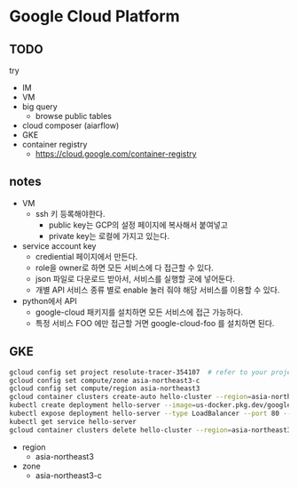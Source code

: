 # Google Cloud Platform

## TODO

try
- IM
- VM
- big query
  - browse public tables
- cloud composer (aiarflow)
- GKE
- container registry
  - https://cloud.google.com/container-registry

## notes

- VM
  - ssh 키 등록해야한다.
    - public key는 GCP의 설정 페이지에 복사해서 붙여넣고
    - private key는 로컬에 가지고 있는다.
- service account key
  - crediential 페이지에서 만든다.
  - role을 owner로 하면 모든 서비스에 다 접근할 수 있다.
  - json 파일로 다운로드 받아서, 서비스를 실행할 곳에 넣어둔다.
  - 개별 API 서비스 종류 별로 enable 눌러 줘야 해당 서비스를 이용할 수 있다.
- python에서 API
  - google-cloud 패키지를 설치하면 모든 서비스에 접근 가능하다.
  - 특정 서비스 FOO 에만 접근할 거면 google-cloud-foo 를 설치하면 된다.

## GKE

```bash
gcloud config set project resolute-tracer-354107  # refer to your projects have already been created
gcloud config set compute/zone asia-northeast3-c
gcloud config set compute/region asia-northeast3
gcloud container clusters create-auto hello-cluster --region=asia-northeast3
kubectl create deployment hello-server --image=us-docker.pkg.dev/google-samples/containers/gke/hello-app:1.0
kubectl expose deployment hello-server --type LoadBalancer --port 80 --target-port 8080
kubectl get service hello-server
gcloud container clusters delete hello-cluster --region=asia-northeast3
```

- region
  - asia-northeast3
- zone
  - asia-northeast3-c
